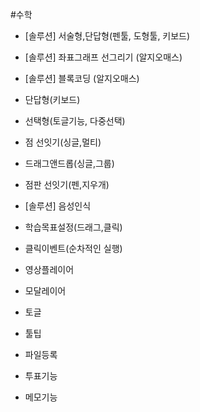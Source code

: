 #수학

- [솔루션] 서술형,단답형(펜툴, 도형툴, 키보드) 
- [솔루션] 좌표그래프 선그리기 (알지오매스)
- [솔루션] 블록코딩 (알지오매스)
- 단답형(키보드)
- 선택형(토글기능, 다중선택)
- 점 선잇기(싱글,멀티)
- 드래그앤드롭(싱글,그룹)
- 점판 선잇기(펜,지우개)

- [솔루션] 음성인식
- 학습목표설정(드래그,클릭)
- 클릭이벤트(순차적인 실행)
- 영상플레이어 
- 모달레이어
- 토글
- 툴팁
- 파일등록
- 투표기능
- 메모기능
